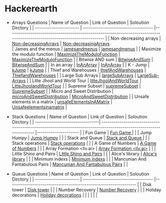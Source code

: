 # Hackerearth
- Arrays Questions
  | Name of Question       | Link of Question                             | Soloution Dirctory                                                                                                         |
  | ---------------------- | ----------------------------------- |-------------------------------------------------------------------------------------------------------------------------- |
  | Non-decreasing arrays               | [Non-decreasingArrays](https://www.hackerearth.com/practice/data-structures/arrays/1-d/practice-problems/algorithm/make-it-non-decreasing-7d3391fd/)  | [Non-decreasingArrays](https://github.com/Amirkhaksar/Hackerearth/tree/main/Non-decreasingArrays)                                    
  | James and the menus               | [jamesandmenus](https://www.hackerearth.com/practice/data-structures/arrays/1-d/practice-problems/algorithm/howie-and-the-menus-2-48359fe4/)  | [jamesandmenus](https://github.com/Amirkhaksar/Hackerearth/tree/main/jamesandmenus)                                    |
  | Maximize the modulo function               | [MaximizeTheModuloFunction](https://www.hackerearth.com/practice/data-structures/arrays/1-d/practice-problems/algorithm/maximize-modulo-2-0cb15ded/)  | [MaximizeTheModuloFunction](https://github.com/Amirkhaksar/Hackerearth/tree/main/MaximizeTheModuloFunction)                                    |
  | Bitwise AND sum               | [BitwiseAndSum](https://www.hackerearth.com/practice/data-structures/arrays/1-d/practice-problems/algorithm/bitwise-and-sum-d8a0d265/)  | [BitwiseAndSum](https://github.com/Amirkhaksar/Hackerearth/tree/main/BitwiseAndSum)                                    |
  | In an array               | [InAnArray](https://www.hackerearth.com/practice/data-structures/arrays/1-d/practice-problems/algorithm/in-an-array-9fbe4c12/)  | [InAnArray](https://github.com/Amirkhaksar/Hackerearth/tree/main/InAnArray)                                    |
  | K - Jump | [kJump](https://www.hackerearth.com/problem/algorithm/long-jump-1-7d02705a/) | [kJump](https://github.com/Amirkhaksar/Hackerearth/tree/main/KJump)  |
  | Thief and Warehouses | [thiefAndWarehouses](https://www.hackerearth.com/problem/algorithm/thief-and-warehouses-6ebf4e07/)  |  [ThiefandWarehouses](https://github.com/Amirkhaksar/Hackerearth/tree/main/ThiefandWarehouses) |
  | Large Sub Arrays  |  [largeSubArrays](https://www.hackerearth.com/problem/algorithm/large-sub-arrays-5bd8005b/) |  [LargeSub-Arrays](https://github.com/Amirkhaksar/Hackerearth/tree/main/Large%20Sub-Arrays) |
  | Litte Jhool and World Tour | [litteJhoolAndWorldTour](https://www.hackerearth.com/problem/algorithm/litte-jhool-and-world-tour-1/) | [LitteJhoolandWorldTour](https://github.com/Amirkhaksar/Hackerearth/tree/main/LitteJhoolandWorldTour) |
  | Supreme Subset | [supremeSubset](https://www.hackerearth.com/problem/algorithm/supreme-subset-bb866a75/) | [SupremeSubset](https://github.com/Amirkhaksar/Hackerearth/tree/main/SupremeSubset) |
  | Micro and Sweet Distribution | [microAndSweetDistribution](https://www.hackerearth.com/problem/algorithm/micro-and-sweet-distribution/) |  [MicroAndSweetDistribution](https://github.com/Amirkhaksar/Hackerearth/tree/main/MicroAndSweetDistribution) |
  | Unsafe elements in a matrix | [unsafeElementsInAMatrix](https://www.hackerearth.com/problem/algorithm/kshitiz-and-matrix-7ddc9719/) | [Unsafeelementsinamatrix](https://github.com/Amirkhaksar/Hackerearth/tree/main/Unsafeelementsinamatrix) |


- Stack Questions
  | Name of Question                | Link of Question                                                                                                   | Soloution Dirctory   |
  | --------------------------------| ------------------------------------------------------------------------------------------------------------------ |--------------------- |
  | Fun Game <Capillary>            | [Fun Game <Capillary>](https://www.hackerearth.com/problem/algorithm/fun-game-91510e9f/)                            | []() |
  | Jump Humpy                      | [Jump Humpy](https://www.hackerearth.com/problem/algorithm/jumpy-humpy-5e0231d6/)                                   | []() |
  | Stack and Queue <Nissan>        | [Stack and Queue <Nissan>](https://www.hackerearth.com/problem/algorithm/staque-1-e790a29f/)                        | []() |
  | Stack operations                | [Stack operations](https://www.hackerearth.com/problem/algorithm/stakth-1-e6a76632/)                                | []() |
  | A Game of Numbers               | [A Game of Numbers](https://www.hackerearth.com/problem/algorithm/a-game-of-numbers-1-5d3a8cb3/)                    | []() |
  | Array Formation <liv.ai>        | [Array Formation <liv.ai>](https://www.hackerearth.com/problem/algorithm/circular-list-8e1319c9/)                   | []() |
  | Little Shino and Pairs          | [Little Shino and Pairs](https://www.hackerearth.com/problem/algorithm/little-shino-and-pairs/)                     | []() |
  | Alice's library                 | [Alice's library](https://www.hackerearth.com/problem/algorithm/katrina-and-library-c2ed51f3/)                      | []() |
  | Minimum indexs                  | [Minimum indexs](https://www.hackerearth.com/problem/algorithm/yassers-conditions-6cc26a09/)                        | []() |
  | Mancunian And Fantabulous Pairs | [Mancunian And Fantabulous Pairs](https://www.hackerearth.com/problem/algorithm/mancunian-and-fantabulous-pairs/)   | []() |
  
  
- Queue Questions
  | Name of Question       | Link of Question                                                                                      | Soloution Dirctory   |
  | ---------------------- | ----------------------------------- |---------------------------------------------------------------- |
  | Disk tower             | [Disk tower](https://www.hackerearth.com/problem/algorithm/disk-tower-b7cc7a50/)                      | []() |
  | Number Recovery        | [Number Recovery](https://www.hackerearth.com/problem/algorithm/number-recovery-0b988eb2/)            | []() |
  | Holiday decorations    | [ Holiday decorations](https://www.hackerearth.com/problem/algorithm/holiday-decorations-b53daa12/)   | []() |
  |  | []() | []() |

